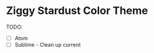 Ziggy Stardust Color Theme
==========================


TODO:

- [ ] Atom
- [ ] Sublime - Clean up current
